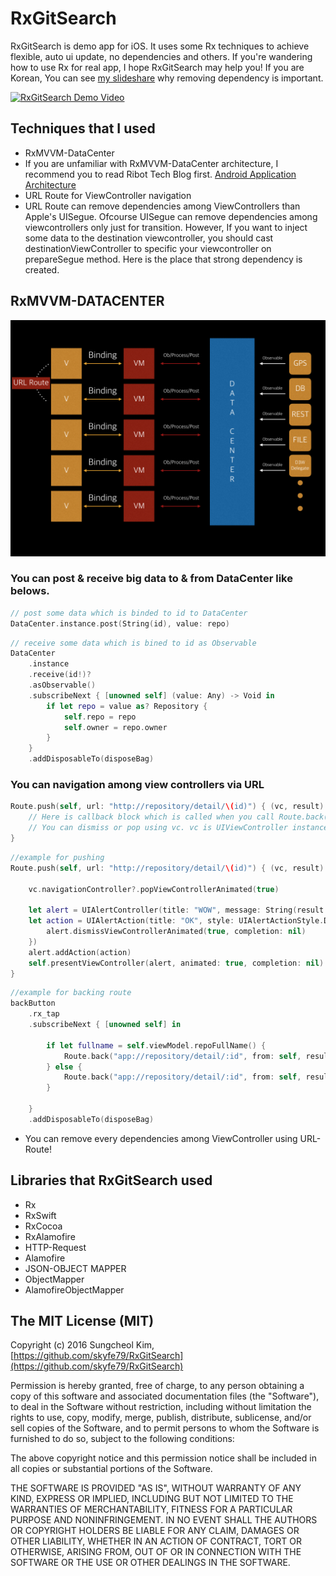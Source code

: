# RxGitSearch

RxGitSearch is demo app for iOS. It uses some Rx techniques to achieve flexible, auto ui update, no dependencies and others. If you're wandering how to use Rx for real app, I hope RxGitSearch may help you! If you are Korean, You can see [my slideshare](http://www.slideshare.net/skyfe79/rx-for-ios-app-rxmvvmdatacenter) why removing dependency is important. 

[![RxGitSearch Demo Video](http://img.youtube.com/vi/NZPmzd2_UZA/0.jpg)](http://www.youtube.com/watch?v=NZPmzd2_UZA)

## Techniques that I used
* RxMVVM-DataCenter
 * 	If you are unfamiliar with RxMVVM-DataCenter architecture, I recommend you to read Ribot Tech Blog first. [Android Application Architecture](https://medium.com/ribot-labs/android-application-architecture-8b6e34acda65#.gbqrq9oib)
* URL Route for ViewController navigation
 * URL Route can remove dependencies among ViewControllers than Apple's UISegue. Ofcourse UISegue can remove dependencies among viewcontrollers only just for transition. However, If you want to inject some data to the destination viewcontroller, you should cast destinationViewController to specific your viewcontroller on prepareSegue method. Here is the place that strong dependency is created.

## RxMVVM-DATACENTER

![](art/shot.jpeg)

### You can post & receive big data to & from DataCenter like belows.

```swift
// post some data which is binded to id to DataCenter
DataCenter.instance.post(String(id), value: repo)
```

```swift
// receive some data which is bined to id as Observable
DataCenter
    .instance
    .receive(id!)?
    .asObservable()
    .subscribeNext { [unowned self] (value: Any) -> Void in
        if let repo = value as? Repository {
            self.repo = repo
            self.owner = repo.owner
        }
    }
    .addDisposableTo(disposeBag)
```

### You can navigation among view controllers via URL
```swift
Route.push(self, url: "http://repository/detail/\(id)") { (vc, result) in
	// Here is callback block which is called when you call Route.back() method.
	// You can dismiss or pop using vc. vc is UIViewController instance and result is some data from vc.
}
```

```swift
//example for pushing
Route.push(self, url: "http://repository/detail/\(id)") { (vc, result) in
        
    vc.navigationController?.popViewControllerAnimated(true)
    
    let alert = UIAlertController(title: "WOW", message: String(result!), preferredStyle: UIAlertControllerStyle.ActionSheet)
    let action = UIAlertAction(title: "OK", style: UIAlertActionStyle.Default, handler: { action in
        alert.dismissViewControllerAnimated(true, completion: nil)
    })
    alert.addAction(action)
    self.presentViewController(alert, animated: true, completion: nil)
}
```

```swift
//example for backing route
backButton
	.rx_tap
	.subscribeNext { [unowned self] in
	    
	    if let fullname = self.viewModel.repoFullName() {
	        Route.back("app://repository/detail/:id", from: self, result: "Wow, You're back from " + fullname)
	    } else {
	        Route.back("app://repository/detail/:id", from: self, result: "Wow, You're Back!")
	    }
	    
	}
	.addDisposableTo(disposeBag)
```

* You can remove every dependencies among ViewController using URL-Route!

## Libraries that RxGitSearch used

* Rx
 * RxSwift
 * RxCocoa
 * RxAlamofire
* HTTP-Request
 * Alamofire
* JSON-OBJECT MAPPER
 * ObjectMapper
 * AlamofireObjectMapper     

## The MIT License (MIT)

Copyright (c) 2016 Sungcheol Kim, [https://github.com/skyfe79/RxGitSearch](https://github.com/skyfe79/RxGitSearch)

Permission is hereby granted, free of charge, to any person obtaining a copy
of this software and associated documentation files (the "Software"), to deal
in the Software without restriction, including without limitation the rights
to use, copy, modify, merge, publish, distribute, sublicense, and/or sell
copies of the Software, and to permit persons to whom the Software is
furnished to do so, subject to the following conditions:

The above copyright notice and this permission notice shall be included in all
copies or substantial portions of the Software.

THE SOFTWARE IS PROVIDED "AS IS", WITHOUT WARRANTY OF ANY KIND, EXPRESS OR
IMPLIED, INCLUDING BUT NOT LIMITED TO THE WARRANTIES OF MERCHANTABILITY,
FITNESS FOR A PARTICULAR PURPOSE AND NONINFRINGEMENT. IN NO EVENT SHALL THE
AUTHORS OR COPYRIGHT HOLDERS BE LIABLE FOR ANY CLAIM, DAMAGES OR OTHER
LIABILITY, WHETHER IN AN ACTION OF CONTRACT, TORT OR OTHERWISE, ARISING FROM,
OUT OF OR IN CONNECTION WITH THE SOFTWARE OR THE USE OR OTHER DEALINGS IN THE
SOFTWARE.
